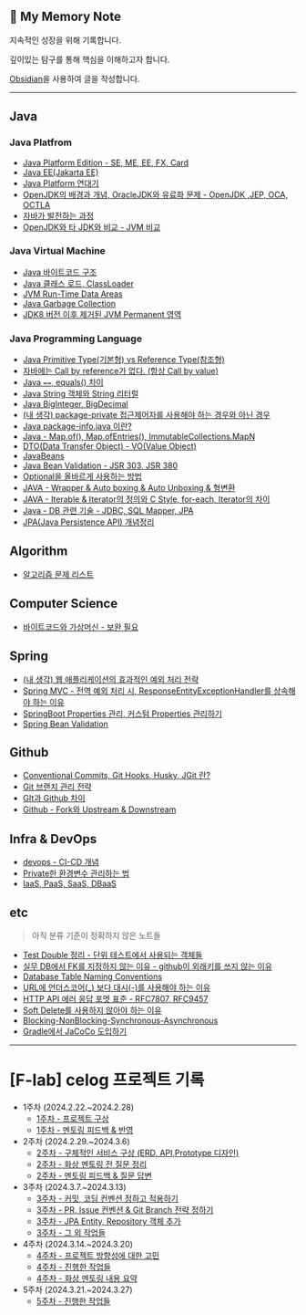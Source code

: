 ## 📘 My Memory Note 

지속적인 성장을 위해 기록합니다.

깊이있는 탐구를 통해 핵심을 이해하고자 합니다.

[Obsidian](https://github.com/obsidianmd)을 사용하여 글을 작성합니다.
- - -

## Java 

### Java Platfrom
- [Java Platform Edition - SE, ME, EE, FX, Card](notes/Java/Java%20Platform/Java%20Platform%20Edition.md)
- [Java EE(Jakarta EE)](notes/Java/Java%20Platform/Java%20EE(Jakarta%20EE).md)
- [Java Platform 연대기](notes/Java/Java%20Platform/Java%20Platform%20연대기.md)
- [OpenJDK의 배경과 개념, OracleJDK와 유료화 문제 - OpenJDK ,JEP, OCA, OCTLA](notes/Java/Java%20Platform/OpenJDK의%20배경과%20개념,%20OracleJDK와%20유료화%20문제%20-%20OpenJDK%20,JEP,%20OCA,%20OCTLA.md)
- [자바가 발전하는 과정](notes/Java/Java%20Platform/자바가%20발전하는%20과정.md)
- [OpenJDK와 타 JDK와 비교 - JVM 비교](notes/Java/Java%20Platform/OpenJDK와%20타%20JDK와%20비교%20-%20JVM%20비교.md)

### Java Virtual Machine
- [Java 바이트코드 구조](notes/Java/Java%20Virtual%20Machine/Java%20바이트코드%20구조.md)
- [Java 클래스 로드, ClassLoader](notes/Java/Java%20Virtual%20Machine/Java%20클래스%20로드,%20ClassLoader.md)
- [JVM Run-Time Data Areas](notes/Java/Java%20Virtual%20Machine/JVM%20Run-Time%20Data%20Areas.md)
- [Java Garbage Collection](notes/Java/Java%20Virtual%20Machine/Java%20Garbage%20Collection.md)
- [JDK8 버전 이후 제거된 JVM Permanent 영역](notes/Java/Java%20Virtual%20Machine/JDK8%20버전%20이후%20제거된%20JVM%20Permanent%20영역.md)

### Java Programming Language
- [Java Primitive Type(기본형) vs Reference Type(참조형)](notes/Java/Java%20Programming%20Language/Java%20Primitive%20Type(기본형)%20vs%20Reference%20Type(참조형).md)
- [자바에는 Call by reference가 없다. (항상 Call by value)](notes/Java/Java%20Programming%20Language/자바에는%20Call%20by%20reference가%20없다.%20(항상%20Call%20by%20value).md)
- [Java `==`, equals() 차이](notes/Java/Java%20Programming%20Language/Java%20`==`,%20equals()%20차이.md)
- [Java String 객체와 String 리터럴](notes/Java/Java%20Programming%20Language/Java%20String%20객체와%20String%20리터럴.md)
- [Java BigInteger, BigDecimal](notes/Java/Java%20Programming%20Language/Java%20BigInteger,%20BigDecimal.md)
- [(내 생각) package-private 접근제어자를 사용해야 하는 경우와 아닌 경우](notes/Java/Java%20Programming%20Language/(내%20생각)%20package-private%20접근제어자를%20사용해야%20하는%20경우와%20아닌%20경우.md)
- [Java package-info.java 이란?](notes/Java/Java%20Programming%20Language/Java%20package-info.java%20이란?.md)
- [Java - Map.of(), Map.ofEntries(), ImmutableCollections.MapN](notes/Java/Java%20Programming%20Language/Java%20-%20Map.of(),%20Map.ofEntries(),%20ImmutableCollections.MapN.md)
- [DTO(Data Transfer Object) - VO(Value Object)](notes/etc/DTO(Data%20Transfer%20Object)%20-%20VO(Value%20Object).md)
- [JavaBeans](notes/Java/Java%20Programming%20Language/JavaBeans.md)
- [Java Bean Validation - JSR 303, JSR 380](notes/Java/Java%20Programming%20Language/Java%20Bean%20Validation%20-%20JSR%20303,%20JSR%20380.md)
- [Optional을 올바르게 사용하는 방법](notes/Java/Java%20Programming%20Language/Optional을%20올바르게%20사용하는%20방법.md)
- [JAVA - Wrapper & Auto boxing & Auto Unboxing & 형변환](notes/Java/Java%20Programming%20Language/JAVA%20-%20Wrapper%20&%20Auto%20boxing%20&%20Auto%20Unboxing%20&%20형변환.md)
- [JAVA - Iterable & Iterator의 정의와 C Style, for-each, Iterator의 차이](notes/Java/Java%20Programming%20Language/JAVA%20-%20Iterable%20&%20Iterator의%20정의와%20C%20Style,%20for-each,%20Iterator의%20차이.md)
- [Java - DB 관련 기술 - JDBC, SQL Mapper, JPA](notes/Java/Java%20Platform/Java%20-%20DB%20관련%20기술%20-%20JDBC,%20SQL%20Mapper,%20JPA.md)
- [JPA(Java Persistence API) 개념정리](notes/Java/Java%20Platform/JPA(Java%20Persistence%20API)%20개념정리.md)

## Algorithm
- [알고리즘 문제 리스트](notes/Algorithm/알고리즘%20문제%20리스트.md)

## Computer Science
- [바이트코드와 가상머신 - 보완 필요](notes/Computer%20Science/바이트코드와%20가상머신%20-%20보완%20필요.md)

## Spring
- [(내 생각) 웹 애플리케이션의 효과적인 예외 처리 전략](notes/Spring/(내%20생각)%20웹%20애플리케이션의%20효과적인%20예외%20처리%20전략.md)
- [Spring MVC - 전역 예외 처리 시, ResponseEntityExceptionHandler를 상속해야 하는 이유](notes/Spring/Spring%20MVC%20-%20전역%20예외%20처리%20시,%20ResponseEntityExceptionHandler를%20상속해야%20하는%20이유.md)
- [SpringBoot Properties 관리, 커스텀 Properties 관리하기](notes/Spring/SpringBoot%20Properties%20관리,%20커스텀%20Properties%20관리하기.md)
- [Spring Bean Validation](notes/Spring/Spring%20Bean%20Validation.md)

## Github
- [Conventional Commits, Git Hooks, Husky, JGit 란?](notes/Github/Conventional%20Commits,%20Git%20Hooks,%20Husky,%20JGit%20란?.md)
- [Git 브랜치 관리 전략](notes/Github/Git%20브랜치%20관리%20전략.md)
- [GIt과 Github 차이](notes/Github/GIt과%20Github%20차이.md)
- [Github - Fork와 Upstream & Downstream](notes/Github/Github%20-%20Fork와%20Upstream%20&%20Downstream.md)

## Infra & DevOps
- [devops - CI-CD 개념](notes/Infra%20&%20DevOps/devops%20-%20CI-CD%20개념.md)
- [Private한 환경변수 관리하는 법](notes/Infra%20&%20DevOps/Private한%20환경변수%20관리하는%20법.md)
- [IaaS, PaaS, SaaS, DBaaS](notes/Infra%20&%20DevOps/IaaS,%20PaaS,%20SaaS,%20DBaaS.md)

## etc
> 아직 분류 기준이 정확하지 않은 노트들
- [Test Double 정리 - 단위 테스트에서 사용되는 객체들](notes/etc/Test%20Double%20정리%20-%20단위%20테스트에서%20사용되는%20객체들.md)
- [실무 DB에서 FK를 지정하지 않는 이유 - github이 외래키를 쓰지 않는 이유](notes/etc/실무%20DB에서%20FK를%20지정하지%20않는%20이유%20-%20github이%20외래키를%20쓰지%20않는%20이유.md)
- [Database Table Naming Conventions](notes/etc/Database%20Table%20Naming%20Conventions.md)
- [URL에 언더스코어(_) 보다 대시(-)를 사용해야 하는 이유](notes/etc/URL에%20언더스코어(_)%20보다%20대시(-)를%20사용해야%20하는%20이유.md)
- [HTTP API 에러 응답 포멧 표준 - RFC7807, RFC9457](notes/etc/HTTP%20API%20에러%20응답%20포멧%20표준%20-%20RFC7807,%20RFC9457.md)
- [Soft Delete를 사용하지 않아야 하는 이유](notes/etc/Soft%20Delete를%20사용하지%20않아야%20하는%20이유.md)
- [Blocking-NonBlocking-Synchronous-Asynchronous](notes/Computer%20Science/Blocking-NonBlocking-Synchronous-Asynchronous.md)
- [Gradle에서 JaCoCo 도입하기](notes/etc/Gradle에서%20JaCoCo%20도입하기.md)


- - - 
# [F-lab] celog 프로젝트 기록
- 1주차 (2024.2.22.~2024.2.28)
	- [1주차 - 프로젝트 구상](flab/week1/1주차%20-%20프로젝트%20구상.md)
	- [1주차 - 멘토링 피드백 & 반영](flab/week1/1주차%20-%20멘토링%20피드백%20&%20반영.md)
- 2주차 (2024.2.29.~2024.3.6)
	- [2주차 - 구체적인 서비스 구상 (ERD, API,Prototype 디자인)](flab/week2/2주차%20-%20구체적인%20서비스%20구상%20(ERD,%20API,Prototype%20디자인).md)
	- [2주차 - 화상 멘토링 전 질문 정리](flab/week2/2주차%20-%20화상%20멘토링%20전%20질문%20정리.md)
	- [2주차 - 멘토링 피드백 & 질문 답변](flab/week2/2주차%20-%20멘토링%20피드백%20&%20질문%20답변.md)
- 3주차 (2024.3.7.~2024.3.13)
	- [3주차 - 커밋, 코딩 컨벤션 정하고 적용하기](flab/week3/3주차%20-%20커밋,%20코딩%20컨벤션%20정하고%20적용하기.md)
	- [3주차 - PR, Issue 컨벤션 & Git Branch 전략 정하기](flab/week3/3주차%20-%20PR,%20Issue%20컨벤션%20&%20Git%20Branch%20전략%20정하기.md)
	- [3주차 - JPA Entity, Repository 객체 추가](flab/week3/3주차%20-%20JPA%20Entity,%20Repository%20객체%20추가.md)
	- [3주차 - 그 외 작업들](flab/week3/3주차%20-%20그%20외%20작업들.md)
- 4주차 (2024.3.14.~2024.3.20)
	- [4주차 - 프로젝트 방향성에 대한 고민](flab/week4/4주차%20-%20프로젝트%20방향성에%20대한%20고민.md)
	- [4주차 - 진행한 작업들](flab/week4/4주차%20-%20진행한%20작업들.md)
	- [4주차 - 화상 멘토링 내용 요약](flab/week4/4주차%20-%20화상%20멘토링%20내용%20요약.md)
- 5주차 (2024.3.21.~2024.3.27)
	- [5주차 - 진행한 작업들](flab/week5/5주차%20-%20진행한%20작업들.md)